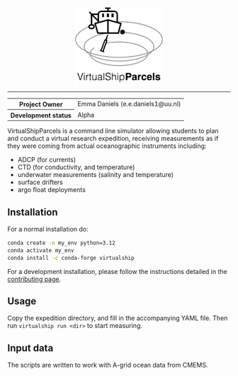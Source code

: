 <p align="center">
<picture>
  <source media="(prefers-color-scheme: dark)" srcset="./docs/_static/virtual_ship_logo_inverted.png">
  <img alt="VirtualShipParcels logo'" width="200" src="./docs/_static/virtual_ship_logo.png">
</picture>
</p>

<!-- Badges -->

---

<!-- SPHINX-START -->
<table>
    <tr>
        <th>Project Owner</th>
        <td>Emma Daniels (e.e.daniels1@uu.nl)</td>
    </tr>
    <tr>
        <!-- Should mirror pyproject.toml. Use one of the "Development status" flags from https://pypi.org/classifiers/-->
        <th>Development status</th>
        <td>Alpha</td>
    </tr>
</table>

<!-- Insert catchy summary -->

VirtualShipParcels is a command line simulator allowing students to plan and conduct a virtual research expedition, receiving measurements as if they were coming from actual oceanographic instruments including:

- ADCP (for currents)
- CTD (for conductivity, and temperature)
- underwater measurements (salinity and temperature)
- surface drifters
- argo float deployments

<!-- TODO: future. Along the way students will encounter difficulties such as: -->

## Installation

For a normal installation do:

```bash
conda create -n my_env python=3.12
conda activate my_env
conda install -c conda-forge virtualship
```

For a development installation, please follow the instructions detailed in the [contributing page](.github/CONTRIBUTING.md).

## Usage

Copy the expedition directory, and fill in the accompanying YAML file. Then run `virtualship run <dir>` to start measuring.

<!-- TODO: once virtualship cli endpoint is done, just copy paste `virtualship --help` output here. -->

## Input data

The scripts are written to work with A-grid ocean data from CMEMS.
